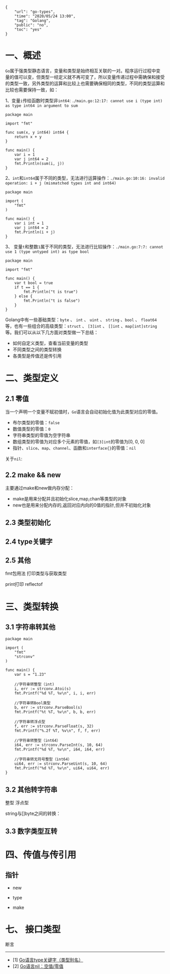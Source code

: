 ```
{
    "url": "go-types",
    "time": "2020/05/24 13:00",
    "tag": "Golang",
	"public": "no",
    "toc": "yes"
}
```

# 一、概述

`Go`属于强类型静态语言，变量和类型是始终相互关联的一对。程序运行过程中变量的值可以变，但类型一经定义就不再可变了，所以变量传递过程中需确保和接受的类型一致，另外类型的运算和比较上也需要确保相同的类型，不同的类型运算和比较也需要保持一致，如：


1、变量`i`传给函数时类型非`int64`: `./main.go:12:17: cannot use i (type int) as type int64 in argument to sum`

```
package main

import "fmt"

func sum(x, y int64) int64 {
	return x + y
}

func main() {
	var i = 1
	var j int64 = 2
	fmt.Println(sum(i, j))
}
```

2、`int`和`int64`属于不同的类型，无法进行运算操作：`./main.go:10:16: invalid operation: i + j (mismatched types int and int64)` 

```
package main

import (
	"fmt"
)

func main() {
	var i int = 1
	var j int64 = 2
	fmt.Println(i + j)
}
```

3、 变量`t`和整数`1`属于不同的类型，无法进行比较操作：`./main.go:7:7: cannot use 1 (type untyped int) as type bool`


```
package main

import "fmt"

func main() {
	var t bool = true
	if t == 1 {
		fmt.Println("t is true")
	} else {
		fmt.Println("t is false")
	}
}
```

Golang中有一些基础类型：`byte` 、 `int` 、 `uint` 、 `string` 、`bool` 、 `float64` 等，也有一些组合的高级类型：`struct` 、 `[3]int` 、 `[]int` 、`map[int]string`等。我们可以从以下几方面对类型做一下总结：

- 如何自定义类型，查看当前变量的类型
- 不同类型之间的类型转换
- 各类型是传值还是传引用


# 二、类型定义

## 2.1 零值

当一个声明一个变量不赋初值时，`Go`语言会自动初始化值为此类型对应的零值。

- 布尔类型的零值：`false`
- 数值类型的零值：`0`
- 字符串类型的零值为空字符串
- 数组类型的零值为对应多个元素的零值，如`[3]int`的零值为[0, 0, 0]
- 指针、`slice`、`map`、`channel`、函数和`interface{}`的零值：`nil`

关于`nil`:


## 2.2 make && new

主要通过make和new做内存分配：

- make是用来分配并且初始化slice,map,chan等类型的对象
- new也是用来分配内存的,返回对应内向的0值的指针,但并不初始化对象

## 2.3 类型初始化



## 2.4 type关键字




## 2.5 其他

fmt包用法
打印类型与获取类型

print打印
reflectof



# 三、类型转换


## 3.1 字符串转其他

```
package main

import (
	"fmt"
	"strconv"
)

func main() {
	var s = "1.23"

	//字符串转整型（int)
	i, err := strconv.Atoi(s)
	fmt.Printf("%d %T, %v\n", i, i, err)

	//字符串转Bool类型
	b, err := strconv.ParseBool(s)
	fmt.Printf("%t %T, %v\n", b, b, err)

	//字符串转浮点型
	f, err := strconv.ParseFloat(s, 32)
	fmt.Printf("%.2f %T, %v\n", f, f, err)

	//字符串转整型（int64）
	i64, err := strconv.ParseInt(s, 10, 64)
	fmt.Printf("%d %T, %v\n", i64, i64, err)

	//字符串转无符号整型（int64）
	ui64, err := strconv.ParseUint(s, 10, 64)
	fmt.Printf("%d %T, %v\n", ui64, ui64, err)
}
```

## 3.2 其他转字符串


整型
浮点型

string与[]byte之间的转换：

## 3.3 数字类型互转



# 四、传值与传引用

## 指针

- new

- type
- make


# 七、 接口类型

断言

---

- [1] [Go语言type关键字（类型别名）](http://c.biancheng.net/view/25.html)
- [2] [Go语言nil：空值/零值](https://www.cnblogs.com/lurenq/p/12013168.html)